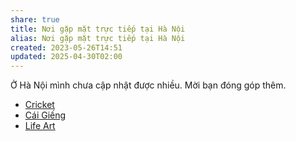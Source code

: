 ```yaml
---
share: true
title: Nơi gặp mặt trực tiếp tại Hà Nội
alias: Nơi gặp mặt trực tiếp tại Hà Nội
created: 2023-05-26T14:51
updated: 2025-04-30T02:00
---
```

Ở Hà Nội mình chưa cập nhật được nhiều. Mời bạn đóng góp thêm.
- [Cricket](./Cricket.md)
- [Cái Giếng](./C%C3%A1i%20Gi%E1%BA%BFng.md)
- [Life Art](./Life%20Art.md)
